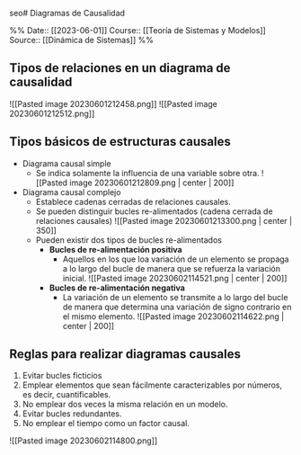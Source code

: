 seo# Diagramas de Causalidad

%%
Date:: [[2023-06-01]]
Course:: [[Teoría de Sistemas y Modelos]]
Source:: [[Dinámica de Sistemas]]
%%



## Tipos de relaciones en un diagrama de causalidad

![[Pasted image 20230601212458.png]]
![[Pasted image 20230601212512.png]]


## Tipos básicos de estructuras causales
- Diagrama causal simple
	- Se indica solamente la influencia de una variable sobre otra. ![[Pasted image 20230601212809.png | center | 200]]
- Diagrama causal complejo
	- Establece cadenas cerradas de relaciones causales. 
	- Se pueden distinguir bucles re-alimentados (cadena cerrada de relaciones causales) ![[Pasted image 20230601213300.png | center | 350]]
	- Pueden existir dos tipos de bucles re-alimentados
		- **Bucles de re-alimentación positiva**
			- Aquellos en los que loa variación de un elemento se propaga a lo largo del bucle de manera que se refuerza la variación inicial. ![[Pasted image 20230602114521.png | center | 200]]
		- **Bucles de re-alimentación negativa**
			- La variación de un elemento se transmite a lo largo del bucle de manera que determina una variación de signo contrario en el mismo elemento. ![[Pasted image 20230602114622.png | center | 200]]


## Reglas para realizar diagramas causales
1. Evitar bucles ficticios
2. Emplear elementos que sean fácilmente caracterizables por números, es decir, cuantificables.
3. No emplear dos veces la misma relación en un modelo.
4. Evitar bucles redundantes.
5. No emplear el tiempo como un factor causal.

![[Pasted image 20230602114800.png]]